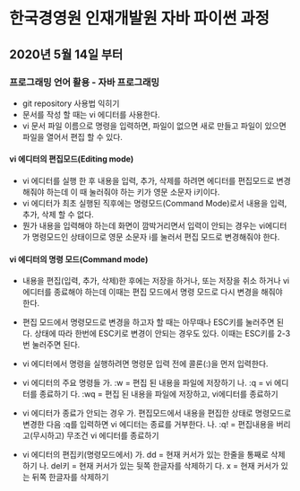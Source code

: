# 한국경영원 인재개발원 자바 파이썬 과정

## 2020년 5월 14일 부터  

### 프로그래밍 언어 활용 - 자바 프로그래밍


* git repository  사용법 익히기
* 문서를 작성 할 때는 vi 에디터를 사용한다.
* vi 문서 파일 이름으로 명령을 입력하면, 파일이 없으면 새로 만들고 파일이 있으면 파일을 열어서 편집 할 수 있다.

#### vi 에디터의 편집모드(Editing mode)
* vi 에디터를 실행 한 후 내용을 입력, 추가, 삭제를 하려면 에디터를 편집모드로 변경해줘야 하는데 이 때 눌러줘야 하는 키가 영문 소문자 i키이다.
* vi 에디터가 최초 실행된 직후에는 명령모드(Command Mode)로서 내용을 입력, 추가, 삭제 할 수 없다.
* 뭔가 내용을 입력해야 하는데 화면이 깜박거리면서 입력이 안되는 경우는 vi에디터가 명령모드인 상태이므로 영문 소문자 i를 눌러서 편집 모드로 변경해줘야 한다.

#### vi 에디터의 명령 모드(Command mode)
* 내용을 편집(입력, 추가, 삭제)한 후에는 저장을 하거나, 또는 저장을 취소 하거나 vi 에디터를 종료해야 하는데 이때는 편집 모드에서 명령 모드로 다시 변경을 해줘야 한다.
* 편집 모드에서 명령모드로 변경을 하고자 할 때는 아무때나 ESC키를 눌러주면 된다. 상태에 따라 한번에 ESC키로 변경이 안되는 경우도 있다. 이때는 ESC키를 2-3번 눌러주면 된다.

* vi 에디터에서 명령을 실행하려면 명령문 입력 전에 콜론(:)을 먼저 입력한다.

* vi 에디터의 주요 명령들
가. :w   = 편집 된 내용을 파일에 저장하기
나. :q   = vi 에디터를 종료하기
다. :wq  = 편집 된 내용을 파일에 저장하고, vi에디터를 종료하기

* vi 에디터가 종료가 안되는 경우
가. 편집모드에서 내용을 편집한 상태로 명령모드로 변경한 다음 :q를 입력하면 vi 에디터는 종료를 거부한다.
나. :q! = 편집내용을 버리고(무시하고) 무조건 vi 에디터를 종료하기

* vi 에디터의 편집키(명령모드에서)
가. dd    = 현재 커서가 있는 한줄을 통째로 삭제하기
나. del키 = 현재 커서가 있는 뒷쪽 한글자를 삭제하기
다. x     = 현재 커서가 있는 뒤쪽 한글자를 삭제하기
